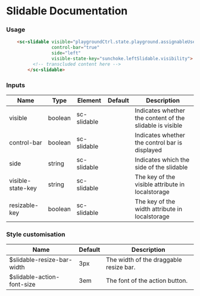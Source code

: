 # Slidable Documentation

### Usage

```html
    <sc-slidable visible="playgroundCtrl.state.playground.assignableUsers.visible"
                 control-bar="true"
                 side="left"
                 visible-state-key="sunchoke.leftSlidable.visibility">
          <!-- transcluded content here -->
        </sc-slidable>
```

### Inputs

| **Name** | **Type** | **Element** | **Default** | **Description** |
| -- | -- | -- | -- | -- |
| visible | boolean | sc-slidable |  | Indicates whether the content of the slidable is visible |
| control-bar | boolean | sc-slidable |  | Indicates whether the control bar is displayed |
| side | string | sc-slidable |  | Indicates which the side of the slidable |
| visible-state-key | string | sc-slidable |  | The key of the visible attribute in localstorage |
| resizable-key | boolean | sc-slidable |  | The key of the width attribute in localstorage |

### Style customisation

| **Name** | **Default** | **Description** |
| -- | -- | -- |
| $slidable-resize-bar-width | 3px | The width of the draggable resize bar. |
| $slidable-action-font-size | 3em | The font of the action button. |